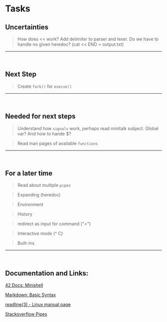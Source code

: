 # Tasks

## Uncertainties

> How does << work? Add delimiter to parser and lexer. 
Do we have to handle no given heredoc? (cat << END > output.txt)

> 

---
<br />


## Next Step

> Create `fork()` for `execve()`

---
<br />


## Needed for next steps

> Understand how `signals` work, perhaps read minitalk subject. Global var? And how to hande $?

> Read man pages of available `functions`

---
<br />


## For a later time

> Read about multiple `pipes`

> Expanding (heredoc)

> Environment

> History

> redirect as input for command ("<")

> Interactive mode (^ C)

> Built-ins


---
<br />


## Documentation and Links: 

[42 Docs: Minishell](https://harm-smits.github.io/42docs/projects/minishell)

[Markdown: Basic Syntax](https://www.markdownguide.org/basic-syntax/)

[readline(3) - Linux manual page](https://man7.org/linux/man-pages/man3/readline.3.html)

[Stackoverflow Pipes](https://stackoverflow.com/questions/33884291/pipes-dup2-and-exec)
